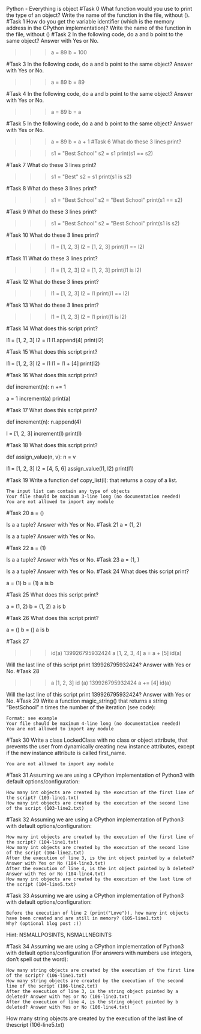 Python - Everything is object
#Task 0
What function would you use to print the type of an object?
Write the name of the function in the file, without ().
#Task 1
How do you get the variable identifier (which is the memory address in 
the CPython implementation)?
Write the name of the function in the file, without ()
#Task 2
In the following code, do a and b point to the same object? Answer with Yes or No.

>>> a = 89
>>> b = 100

#Task 3
In the following code, do a and b point to the same object? Answer with Yes or No.

>>> a = 89
>>> b = 89

#Task 4
In the following code, do a and b point to the same object? Answer with Yes or No.

>>> a = 89
>>> b = a

#Task 5
In the following code, do a and b point to the same object? Answer with Yes or No.

>>> a = 89
>>> b = a + 1
#Task 6
What do these 3 lines print?

>>> s1 = "Best School"
>>> s2 = s1
>>> print(s1 == s2)

#Task 7
What do these 3 lines print?

>>> s1 = "Best"
>>> s2 = s1
>>> print(s1 is s2)

#Task 8
What do these 3 lines print?

>>> s1 = "Best School"
>>> s2 = "Best School"
>>> print(s1 == s2)

#Task 9
What do these 3 lines print?

>>> s1 = "Best School"
>>> s2 = "Best School"
>>> print(s1 is s2)

#Task 10
What do these 3 lines print?

>>> l1 = [1, 2, 3]
>>> l2 = [1, 2, 3] 
>>> print(l1 == l2)

#Task 11
What do these 3 lines print?

>>> l1 = [1, 2, 3]
>>> l2 = [1, 2, 3] 
>>> print(l1 is l2)

#Task 12
What do these 3 lines print?

>>> l1 = [1, 2, 3]
>>> l2 = l1
>>> print(l1 == l2)

#Task 13
What do these 3 lines print?

>>> l1 = [1, 2, 3]
>>> l2 = l1
>>> print(l1 is l2)

#Task 14
What does this script print?

l1 = [1, 2, 3]
l2 = l1
l1.append(4)
print(l2)

#Task 15
What does this script print?

l1 = [1, 2, 3]
l2 = l1
l1 = l1 + [4]
print(l2)

#Task 16
What does this script print?

def increment(n):
    n += 1

a = 1
increment(a)
print(a)

#Task 17
What does this script print?

def increment(n):
    n.append(4)

l = [1, 2, 3]
increment(l)
print(l)

#Task 18
What does this script print?

def assign_value(n, v):
    n = v

l1 = [1, 2, 3]
l2 = [4, 5, 6]
assign_value(l1, l2)
print(l1)

#Task 19
Write a function def copy_list(l): that returns a copy of a list.

    The input list can contain any type of objects
    Your file should be maximum 3-line long (no documentation needed)
    You are not allowed to import any module

#Task 20
a = ()

Is a a tuple? Answer with Yes or No.
#Task 21
a = (1, 2)

Is a a tuple? Answer with Yes or No.

#Task 22
a = (1)

Is a a tuple? Answer with Yes or No.
#Task 23
a = (1, )

Is a a tuple? Answer with Yes or No.
#Task 24
What does this script print?

a = (1)
b = (1)
a is b

#Task 25
What does this script print?

a = (1, 2)
b = (1, 2)
a is b

#Task 26
What does this script print?

a = ()
b = ()
a is b

#Task 27
>>> id(a)
139926795932424
>>> a
[1, 2, 3, 4]
>>> a = a + [5]
>>> id(a)

Will the last line of this script print 139926795932424? Answer with Yes or No.
#Task 28
>>> a
[1, 2, 3]
>>> id (a)
139926795932424
>>> a += [4]
>>> id(a)

Will the last line of this script print 139926795932424? Answer with Yes or No.
#Task 29
Write a function magic_string() that returns a string “BestSchool” n times the number of the iteration (see code):

    Format: see example
    Your file should be maximum 4-line long (no documentation needed)
    You are not allowed to import any module

#Task 30
Write a class LockedClass with no class or object attribute, that prevents the user from dynamically creating new instance attributes, except if the new instance attribute is called first_name.

    You are not allowed to import any module


#Task 31
Assuming we are using a CPython implementation of Python3 with default options/configuration:

    How many int objects are created by the execution of the first line of the script? (103-line1.txt)
    How many int objects are created by the execution of the second line of the script (103-line2.txt)

#Task 32
Assuming we are using a CPython implementation of Python3 with default options/configuration:

    How many int objects are created by the execution of the first line of the script? (104-line1.txt)
    How many int objects are created by the execution of the second line of the script (104-line2.txt)
    After the execution of line 3, is the int object pointed by a deleted? Answer with Yes or No (104-line3.txt)
    After the execution of line 4, is the int object pointed by b deleted? Answer with Yes or No (104-line4.txt)
    How many int objects are created by the execution of the last line of the script (104-line5.txt)

#Task 33
Assuming we are using a CPython implementation of Python3 with default options/configuration:

    Before the execution of line 2 (print("Love")), how many int objects have been created and are still in memory? (105-line1.txt)
    Why? (optional blog post :))

Hint: NSMALLPOSINTS, NSMALLNEGINTS

#Task 34
Assuming we are using a CPython implementation of Python3 with default options/configuration (For answers with numbers use integers, don’t spell out the word):

    How many string objects are created by the execution of the first line of the script? (106-line1.txt)
    How many string objects are created by the execution of the second line of the script (106-line2.txt)
    After the execution of line 3, is the string object pointed by a deleted? Answer with Yes or No (106-line3.txt)
    After the execution of line 4, is the string object pointed by b deleted? Answer with Yes or No (106-line4.txt)
How many string objects are created by the execution of the last line of thescript (106-line5.txt)
